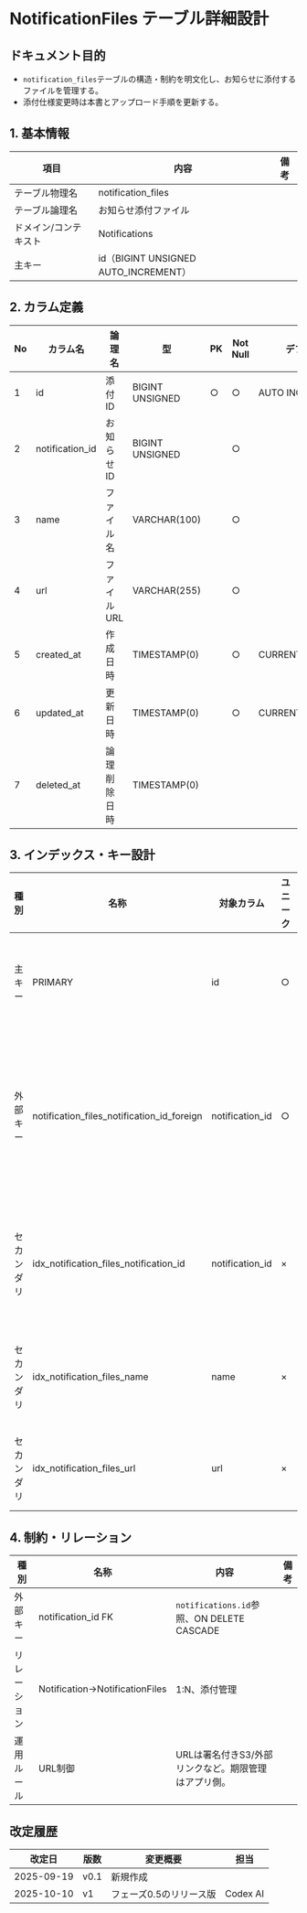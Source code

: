 # NotificationFiles テーブル詳細設計

## ドキュメント目的
- `notification_files`テーブルの構造・制約を明文化し、お知らせに添付するファイルを管理する。
- 添付仕様変更時は本書とアップロード手順を更新する。

## 1. 基本情報
| 項目 | 内容 | 備考 |
|---|---|---|
| テーブル物理名 | notification_files |  |
| テーブル論理名 | お知らせ添付ファイル |  |
| ドメイン/コンテキスト | Notifications |  |
| 主キー | id（BIGINT UNSIGNED AUTO_INCREMENT） |  |

## 2. カラム定義
| No | カラム名 | 論理名 | 型 | PK | Not Null | デフォルト | 説明/業務ルール | 備考 |
|---|---|---|---|---|---|---|---|---|
| 1 | id | 添付ID | BIGINT UNSIGNED | ○ | ○ | AUTO INCREMENT | システム採番。 |  |
| 2 | notification_id | お知らせID | BIGINT UNSIGNED |  | ○ |  | `notifications.id`参照。 | ON DELETE CASCADE |
| 3 | name | ファイル名 | VARCHAR(100) |  | ○ |  | 表示名。 |  |
| 4 | url | ファイルURL | VARCHAR(255) |  | ○ |  | 外部/内部ストレージURL。 |  |
| 5 | created_at | 作成日時 | TIMESTAMP(0) |  | ○ | CURRENT_TIMESTAMP | 登録時刻。 |  |
| 6 | updated_at | 更新日時 | TIMESTAMP(0) |  | ○ | CURRENT_TIMESTAMP | Laravel標準。 | on update CURRENT_TIMESTAMP |
| 7 | deleted_at | 論理削除日時 | TIMESTAMP(0) |  |  |  | `softDeletes()`。 |  |

## 3. インデックス・キー設計
| 種別 | 名称 | 対象カラム | ユニーク | 用途/目的 | 備考 |
|---|---|---|---|---|---|
| 主キー | PRIMARY | id | ○ | レコード一意性 |  |
| 外部キー | notification_files_notification_id_foreign | notification_id | ○ | お知らせ削除時の連鎖削除 |  |
| セカンダリ | idx_notification_files_notification_id | notification_id | × | お知らせ別添付取得 |  |
| セカンダリ | idx_notification_files_name | name | × | ファイル名検索 |  |
| セカンダリ | idx_notification_files_url | url | × | URLでの逆引き |  |

## 4. 制約・リレーション
| 種別 | 名称 | 内容 | 備考 |
|---|---|---|---|
| 外部キー | notification_id FK | `notifications.id`参照、ON DELETE CASCADE |  |
| リレーション | Notification→NotificationFiles | 1:N、添付管理 |  |
| 運用ルール | URL制御 | URLは署名付きS3/外部リンクなど。期限管理はアプリ側。 |  |

## 改定履歴
| 改定日 | 版数 | 変更概要 | 担当 |
|---|---|---|---|
| 2025-09-19 | v0.1 | 新規作成 |  |
| 2025-10-10 | v1 | フェーズ0.5のリリース版 | Codex AI |